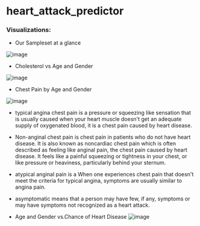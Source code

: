 # heart_attack_predictor





### Visualizations: 

- Our Sampleset at a glance

![image](https://user-images.githubusercontent.com/62813833/231885771-1c83b216-ac56-4d53-8621-1e5f6d606b81.png)

- Cholesterol vs Age and Gender

![image](https://user-images.githubusercontent.com/62813833/231885961-b9046420-45de-4873-b6ac-df19e565a034.png)

- Chest Pain by Age and Gender

![image](https://user-images.githubusercontent.com/62813833/231886008-e6809f59-4781-4444-9174-4506c33e6e0d.png)


  - typical angina chest pain is a pressure or squeezing like sensation that is usually caused when your heart muscle doesn't get an adequate supply of oxygenated blood, it is a chest pain caused by heart disease.
  - Non-anginal chest pain is chest pain in patients who do not have heart disease. It is also known as noncardiac chest pain which is often described as feeling like anginal pain, the chest pain caused by heart disease. It feels like a painful squeezing or tightness in your chest, or like pressure or heaviness, particularly behind your sternum.
  - atypical anginal pain is a When one experiences chest pain that doesn't meet the criteria for typical angina, symptoms are usually similar to angina pain. 
  - asymptomatic means that a person may have few, if any, symptoms or may have symptoms not recognized as a heart attack.
  
  
- Age and Gender vs.Chance of Heart Disease
![image](https://user-images.githubusercontent.com/62813833/231886850-b900cda1-2cc9-40a1-9eb5-95ee841d3707.png)

  
